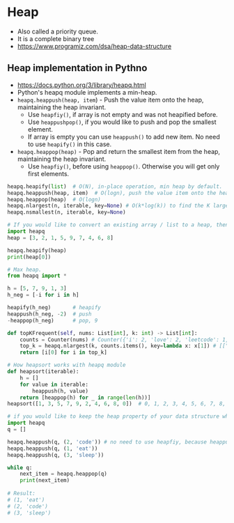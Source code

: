 # Heap
- Also called a priority queue.
- It is a complete binary tree
- https://www.programiz.com/dsa/heap-data-structure


## Heap implementation in Pythno
- https://docs.python.org/3/library/heapq.html
- Python's heapq module implements a min-heap.
- `heapq.heappush(heap, item`) - Push the value item onto the heap, maintaining the heap invariant. 
  - Use `heapfiy()`, if array is not empty and was not heapified before.
  - Use `heappushpop()`, if you would like to push and pop the smallest element.
  - If array is empty you can use `heappush()` to add new item. No need to use `heapify()` in this case.
- `heapq.heappop(heap)` - Pop and return the smallest item from the heap, maintaining the heap invariant. 
  - Use `heapfiy()`, before using `heappop()`. Otherwise you will get only first elements.

```python
heapq.heapify(list)  # O(N), in-place operation, min heap by default.
heapq.heappush(heap, item)  # O(logn), push the value item onto the heap, maintaining the heap invariant.
heapq.heappop(heap)  # O(logn)
heapq.nlargest(n, iterable, key=None) # O(k*log(k)) to find the K largest element
heapq.nsmallest(n, iterable, key=None)
```

```python
# If you would like to convert an existing array / list to a heap, then use the heapify method
import heapq
heap = [3, 2, 1, 5, 9, 7, 4, 6, 8]

heapq.heapify(heap)
print(heap[0]) 
```

```python
# Max heap.
from heapq import *

h = [5, 7, 9, 1, 3]
h_neg = [-i for i in h]

heapify(h_neg)       # heapify
heappush(h_neg, -2)  # push
-heappop(h_neg)      # pop, 9
```

```python
def topKFrequent(self, nums: List[int], k: int) -> List[int]:  
    counts = Counter(nums) # Counter({'i': 2, 'love': 2, 'leetcode': 1, 'coding': 1})
    top_k = heapq.nlargest(k, counts.items(), key=lambda x: x[1]) # [["i",2],["love",2]]
    return [i[0] for i in top_k]
```

```python
# How heapsort works with heapq module
def heapsort(iterable):
    h = []
    for value in iterable:
        heappush(h, value)
    return [heappop(h) for _ in range(len(h))]
heapsort([1, 3, 5, 7, 9, 2, 4, 6, 8, 0])  # 0, 1, 2, 3, 4, 5, 6, 7, 8, 9
```

```python
# if you would like to keep the heap property of your data structure when adding new elements, then heappush is a way to go
import heapq 
q = []

heapq.heappush(q, (2, 'code')) # no need to use heapfiy, because heappush maintains the structure of heap
heapq.heappush(q, (1, 'eat'))
heapq.heappush(q, (3, 'sleep'))

while q:
    next_item = heapq.heappop(q)
    print(next_item)
    
# Result:
# (1, 'eat')
# (2, 'code')
# (3, 'sleep')
```
